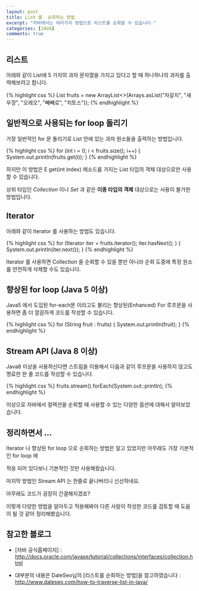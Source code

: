 ```yaml
---
layout: post
title: List 를  순회하는 방법
excerpt: "자바에서는 여러가지 방법으로 리스트를 순회할 수 있습니다."
categories: [JAVA]
comments: true
---
```



## 리스트

아래와 같이 List에 5 가지의 과자 문자열을 가지고 있다고 할 때 하나하나의 과자를 출력해보려고 합니다.

{% highlight css %}
		List<String> fruits = new ArrayList<>(Arrays.asList("자갈치", "새우깡", "오레오", "빼빼로", "치토스"));
{% endhighlight %}


## 일반적으로 사용되는 for loop 돌리기

가장 일반적인 for 문 돌리기로 List 안에 있는 과자 원소들을 출력하는 방법입니다.

{% highlight css %}
		for (int i = 0; i < fruits.size(); i++) {
			System.out.println(fruits.get(i));
		}
{% endhighlight %}

하지만 이 방법은 E get(int index) 메소드를 가지는 List 타입의 객체 대상으로만 사용할 수 있습니다.

상위 타입인 *Collection* 이나 *Set* 과 같은 **이종 타입의 객체** 대상으로는 사용이 불가한 방법입니다.


## Iterator

아래와 같이 Iterator 를 사용하는 방법도 있습니다.

{% highlight css %}
		for (Iterator<String> iter = fruits.iterator(); iter.hasNext(); ) {
		  System.out.println(iter.next());
		}
{% endhighlight %}

Iterator 를 사용하면 Collection 을 순회할 수 있을 뿐만 아니라 순회 도중에 특정 원소를 안전하게 삭제할 수도 있습니다.


## 향상된 for loop (Java 5 이상)

Java5 에서 도입된 for-each문 이라고도 불리는 향상된(Enhanced) For 루프문을 사용하면 좀 더 깔끔하게 코드를 작성할 수 있습니다.

{% highlight css %}
		for (String fruit : fruits) {
		  System.out.println(fruit);
		}
{% endhighlight %}


## Stream API (Java 8 이상)

Java8 이상을 사용하신다면 스트림을 이용해서 다음과 같이 루프문을 사용하지 않고도 명료한 한 줄 코드를 작성할 수 있습니다.

{% highlight css %}
		fruits.stream().forEach(System.out::println);
{% endhighlight %}

이상으로 자바에서 컬렉션을 순회할 때 사용할 수 있는 다양한 옵션에 대해서 알아보았습니다.

## 정리하면서 ...

Iterator 나 향상된 for loop 으로 순회하는 방법은 알고 있었지만 아무래도 가장 기본적인 for loop 에

적응 되어 있다보니 기본적인 것만 사용해왔습니다.

마지막 방법인 Stream API 는 한줄로 끝나버리니 신선하네요.

아무래도 코드가 굉장히 간결해지겠죠?

이렇게 다양한 방법을 알아두고 적용해봐야 다른 사람이 작성한 코드를 검토할 때 도움이 될 것 같아 정리해봤습니다.


## 참고한 블로그

* [자바 공식홈페이지] : http://docs.oracle.com/javase/tutorial/collections/interfaces/collection.html

* 대부분의 내용은 DaleSeo님의 [리스트를 순회하는 방법]을 참고하였습니다 : http://www.daleseo.com/how-to-traverse-list-in-java/
